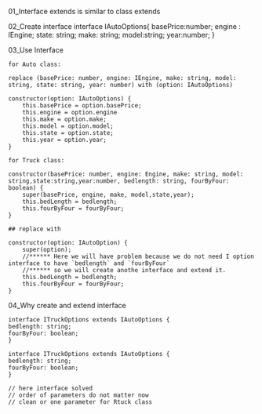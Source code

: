 01_Interface extends is similar to class extends

02_Create interface
    interface IAutoOptions{
    basePrice:number;
    engine : IEngine;
    state: string;
    make: string;
    model:string;
    year:number;
    }

03_Use Interface

    for Auto class:

    replace (basePrice: number, engine: IEngine, make: string, model: string, state: string, year: number) with (option: IAutoOptions)

    constructor(option: IAutoOptions) {
        this.basePrice = option.basePrice;
        this.engine = option.engine
        this.make = option.make;
        this.model = option.model;
        this.state = option.state;
        this.year = option.year;
    }

    for Truck class:

    constructor(basePrice: number, engine: Engine, make: string, model: string,state:string,year:number, bedlength: string, fourByFour: boolean) {
        super(basePrice, engine, make, model,state,year);
        this.bedLength = bedlength;
        this.fourByFour = fourByFour;
    }

    ## replace with

    constructor(option: IAutoOption) {
        super(option);
        //****** Here we will have problem because we do not need I option interface to have `bedlength` and `fourByFour`
        //****** so we will create anothe interface and extend it.
        this.bedLength = bedlength;
        this.fourByFour = fourByFour;
    }


04_Why create and extend interface

    interface ITruckOptions extends IAutoOptions {
    bedlength: string;
    fourByFour: boolean;
    }
    
    interface ITruckOptions extends IAutoOptions {
    bedlength: string;
    fourByFour: boolean;
    }   

    // here interface solved
    // order of parameters do not matter now
    // clean or one parameter for Rtuck class